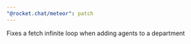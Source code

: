 ```yaml
---
"@rocket.chat/meteor": patch
---
```


Fixes a fetch infinite loop when adding agents to a department
